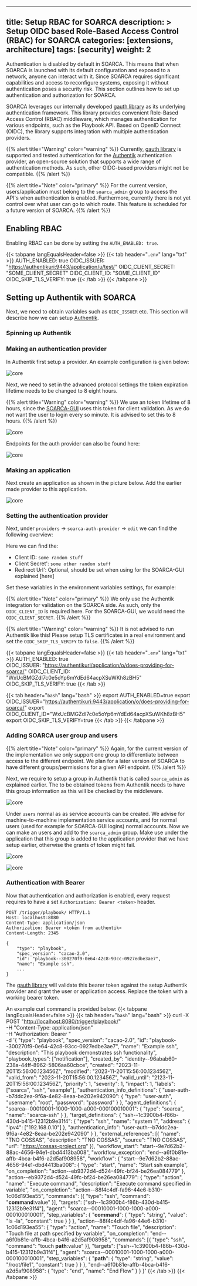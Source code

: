 
---

title: Setup RBAC for SOARCA
description: >
  Setup OIDC based Role-Based Access Control (RBAC) for SOARCA
categories: [extensions, architecture]
tags: [security]
weight: 2
---

Authentication is disabled by default in SOARCA. This means that when SOARCA is launched with its default configuration and exposed to a network, anyone can interact with it. Since SOARCA requires significant capabilities and access to reconfigure systems, exposing it without authentication poses a security risk. This section outlines how to set up authentication and authorization for SOARCA.

SOARCA leverages our internally developed [gauth library](https://github.com/COSSAS/gauth) as its underlying authentication framework. This library provides convenient Role-Based Access Control (RBAC) middleware, which manages authentication for various endpoints, such as the Playbook API. Based on OpenID Connect (OIDC), the library supports integration with multiple authentication providers.

{{% alert title="Warning" color="warning" %}}
Currently, [gauth library](https://github.com/COSSAS/gauth) is supported and tested authentication for the [Authentik](https://goauthentik.io/) authentication provider, an open-source solution that supports a wide range of authentication methods. As such, other OIDC-based providers might not be compatible.
{{% /alert %}}

{{% alert title="Note" color="primary" %}}
For the current version, users/application must belong to the `soarca_admin` group to access the API's when authentication is enabled. Furthermore, currently there is not yet control over what user can go to which route. This feature is scheduled for a future version of SOARCA.
{{% /alert %}}

## Enabling RBAC

Enabling RBAC can be done by setting the `AUTH_ENABLED: true`.

{{< tabpane langEqualsHeader=false  >}}
{{< tab header="`.env`" lang="txt" >}}
AUTH_ENABLED: true
OIDC_ISSUER: "<https://authentikuri:9443/application/u/test/>"
OIDC_CLIENT_SECRET: "SOME_CLIENT_SECRET"
OIDC_CLIENT_ID: "SOME_CLIENT_ID"
OIDC_SKIP_TLS_VERIFY: true
{{< /tab >}}
{{< /tabpane >}}

## Setting up Authentik with SOARCA

Next, we need to obtain variables such as `OIDC_ISSUER` etc. This section will describe how we can setup [Authentik](https://goauthentik.io/).

### Spinning up Authentik

### Making an authentication provider

In Authentik first setup a provider. An example configuration is given below:

![core](/SOARCA/images/installation_configuration/authentik_setup/setup-provider.png)

Next, we need to set in the advanced protocol settings the token expiration lifetime needs to be changed to 8 eight hours.

{{% alert title="Warning" color="warning" %}}
We use an token lifetime of 8 hours, since the [SOARCA-GUI](https://github.com/COSSAS/SOARCA-GUI) uses this token for client validation. As we do not want the user to login every so minute. It is advised to set this to 8 hours.
{{% /alert %}}

![core](/SOARCA/images/installation_configuration/authentik_setup/change-lifetime.png)

Endpoints for the auth provider can also be found here:

![core](/SOARCA/images/installation_configuration/authentik_setup/endpoints.png)

### Making an application

Next create an application as shown in the picture below. Add the earlier made provider to this application.

![core](/SOARCA/images/installation_configuration/authentik_setup/setting-application.png)

### Setting the authentication provider

Next, under `providers` -> `soarca-auth-provider` -> `edit` we can find the following overview:

Here we can find the:

- Client ID: `some random stuff`
- Client Secret': `some other random stuff`
- Redirect Url': Optional, should be set when using for the SOARCA-GUI explained [here]

Set these variables in the environment variables settings, for example:

{{% alert title="Note" color="primary" %}}
We only use the Authentik integration for validation on the SOARCA side. As such, only the `OIDC_CLIENT_ID` is required here. For the SOARCA-GUI, we would need the `OIDC_CLIENT_SECRET`.
{{% /alert %}}

{{% alert title="Warning" color="warning" %}}
It is not advised to run Authentik like this! Please setup TLS certificates in a real environment and set the `OIDC_SKIP_TLS_VERIFY` to `false`.
{{% /alert %}}

{{< tabpane langEqualsHeader=false  >}}
{{< tab header="`.env`" lang="txt" >}}
AUTH_ENABLED: true  
OIDC_ISSUER: "<https://authentikuri/application/o/does-providing-for-soarca/>"
OIDC_CLIENT_ID: "WxUcBMGZdI7c0e5oYp6mYdEd64acpXSuWKh8zBH5"
OIDC_SKIP_TLS_VERIFY: true
{{< /tab >}}

{{< tab header="`bash`" lang="bash" >}}
export AUTH_ENABLED=true
export OIDC_ISSUER="<https://authentikuri:9443/application/o/does-providing-for-soarca/>"
export OIDC_CLIENT_ID="WxUcBMGZdI7c0e5oYp6mYdEd64acpXSuWKh8zBH5"
export OIDC_SKIP_TLS_VERIFY=true
{{< /tab >}}
{{< /tabpane >}}

### Adding SOARCA user group and users

{{% alert title="Note" color="primary" %}}
Again, for the current version of the implementation we only support one group to differentiate between access to the different endpoint. We plan for a later version of SOARCA to have different groups/permissions for a given API endpoint.
{{% /alert %}}

Next, we require to setup a group in Authentik that is called `soarca_admin` as explained earlier. The to be obtained tokens from Authentik needs to have this group information as this will be checked by the middleware.

![core](/SOARCA/images/installation_configuration/authentik_setup/groups.png)

Under `users` normal as as service accounts can be created. We advise for machine-to-machine implementation service accounts, and for normal users (used for example for SOARCA-GUI logins) normal accounts. Now we can make an users and add to the `soarca_admin` group. Make use under the application that this group is added to the application provider that we have setup earlier, otherwise the grants of token might fail.

![core](/SOARCA/images/installation_configuration/authentik_setup/add-user.png)

![core](/SOARCA/images/installation_configuration/authentik_setup/add-group.png)

### Authentication with Bearer

Now that authentication and authorization is enabled, every request requires to have a set `Authorization: Bearer <token>` header.

```
POST /trigger/playbook/ HTTP/1.1
Host: localhost:8080
Content-Type: application/json
Authorization: Bearer <token from authentik> 
Content-Length: 2345

{
    "type": "playbook",
    "spec_version": "cacao-2.0",
    "id": "playbook--300270f9-0e64-42c8-93cc-0927edbe3ae7",
    "name": "Example ssh",
    ...
}

```

The [gauth library](https://github.com/COSSAS/gauth) will validate this bearer token against the setup Authentik provider and grant the user or application access. Replace the token with a working bearer token.  

An example curl command is provided below:
{{< tabpane langEqualsHeader=false  >}}
{{< tab header="`bash`" lang="bash" >}}
curl -X POST "<http://localhost:8080/trigger/playbook/>" \
-H "Content-Type: application/json" \
-H "Authorization: Bearer <replace token>" \
-d '{
    "type": "playbook",
    "spec_version": "cacao-2.0",
    "id": "playbook--300270f9-0e64-42c8-93cc-0927edbe3ae7",
    "name": "Example ssh",
    "description": "This playbook demonstrates ssh functionality",
    "playbook_types": ["notification"],
    "created_by": "identity--96abab60-238a-44ff-8962-5806aa60cbce",
    "created": "2023-11-20T15:56:00.123456Z",
    "modified": "2023-11-20T15:56:00.123456Z",
    "valid_from": "2023-11-20T15:56:00.123456Z",
    "valid_until": "2123-11-20T15:56:00.123456Z",
    "priority": 1,
    "severity": 1,
    "impact": 1,
    "labels": ["soarca", "ssh", "example"],
    "authentication_info_definitions": {
        "user-auth--b7ddc2ea-9f6a-4e82-8eaa-be202e942090": {
            "type": "user-auth",
            "username": "root",
            "password": "password"
        }
    },
    "agent_definitions": {
        "soarca--00010001-1000-1000-a000-000100010001": {
            "type": "soarca",
            "name": "soarca-ssh"
        }
    },
    "target_definitions": {
        "ssh--1c3900b4-f86b-430d-b415-12312b9e31f4": {
            "type": "ssh",
            "name": "system 1",
            "address": {
                "ipv4": ["192.168.0.10"]
            },
            "authentication_info": "user-auth--b7ddc2ea-9f6a-4e82-8eaa-be202e942090"
        }
    },
    "external_references": [{
        "name": "TNO COSSAS",
        "description": "TNO COSSAS",
        "source": "TNO COSSAS",
        "url": "https://cossas-project.org"
    }],
    "workflow_start": "start--9e7d62b2-88ac-4656-94e1-dbd4413ba008",
    "workflow_exception": "end--a6f0b81e-affb-4bca-b4f6-a2d5af908958",
    "workflow": {
        "start--9e7d62b2-88ac-4656-94e1-dbd4413ba008": {
            "type": "start",
            "name": "Start ssh example",
            "on_completion": "action--eb9372d4-d524-49fc-bf24-be26ea084779"
        },
        "action--eb9372d4-d524-49fc-bf24-be26ea084779": {
            "type": "action",
            "name": "Execute command",
            "description": "Execute command specified in variable",
            "on_completion": "action--88f4c4df-fa96-44e6-b310-1c06d193ea55",
            "commands": [{
                "type": "ssh",
                "command": "__command__:value"
            }],
            "targets": ["ssh--1c3900b4-f86b-430d-b415-12312b9e31f4"],
            "agent": "soarca--00010001-1000-1000-a000-000100010001",
            "step_variables": {
                "__command__": {
                    "type": "string",
                    "value": "ls -la",
                    "constant": true
                }
            }
        },
        "action--88f4c4df-fa96-44e6-b310-1c06d193ea55": {
            "type": "action",
            "name": "Touch file",
            "description": "Touch file at path specified by variable",
            "on_completion": "end--a6f0b81e-affb-4bca-b4f6-a2d5af908958",
            "commands": [{
                "type": "ssh",
                "command": "touch __path__:value"
            }],
            "targets": ["ssh--1c3900b4-f86b-430d-b415-12312b9e31f4"],
            "agent": "soarca--00010001-1000-1000-a000-000100010001",
            "step_variables": {
                "__path__": {
                    "type": "string",
                    "value": "/root/file1",
                    "constant": true
                }
            }
        },
        "end--a6f0b81e-affb-4bca-b4f6-a2d5af908958": {
            "type": "end",
            "name": "End Flow"
        }
    }
}'
{{< /tab >}}
{{< /tabpane >}}

